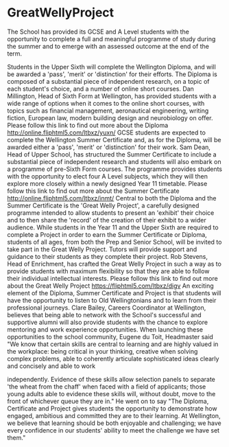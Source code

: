 # GreatWellyProject

The School has provided its GCSE and A Level students with the
opportunity to complete a full and meaningful programme of study
during the summer and to emerge with an assessed outcome at the
end of the term.

Students in the Upper Sixth will complete the Wellington Diploma, and will be awarded a
'pass', 'merit' or 'distinction' for their efforts. The Diploma is composed of a substantial piece
of independent research, on a topic of each student's choice, and a number of online short
courses. Dan Millington, Head of Sixth Form at Wellington, has provided students with a wide
range of options when it comes to the online short courses, with topics such as financial
management, aeronautical engineering, writing fiction, European law, modern building
design and neurobiology on offer. Please follow this link to find out more about the
Diploma http://online.fliphtml5.com/ltbxz/yuxn/
GCSE students are expected to complete the Wellington Summer Certificate and, as for the
Diploma, will be awarded either a 'pass', 'merit' or 'distinction' for their work. Sam Dean, Head
of Upper School, has structured the Summer Certificate to include a substantial piece of
independent research and students will also embark on a programme of pre-Sixth Form
courses. The programme provides students with the opportunity to elect four A Level
subjects, which they will then explore more closely within a newly designed Year 11 timetable.
Please follow this link to find out more about the Summer
Certificate http://online.fliphtml5.com/ltbxz/inmt/
Central to both the Diploma and the Summer Certificate is the 'Great Welly Project', a
carefully designed programme intended to allow students to present an 'exhibit' their choice
and to then share the 'record' of the creation of their exhibit to a wider audience. While
students in the Year 11 and the Upper Sixth are required to complete a Project in order to
earn the Summer Certificate or Diploma, students of all ages, from both the Prep and Senior
School, will be invited to take part in the Great Welly Project. Tutors will provide support and
guidance to their students as they complete their project. Rob Stevens, Head of Enrichment,
has crafted the Great Welly Project in such a way as to provide students with maximum
flexibility so that they are able to follow their individual intellectual interests. Please follow
this link to find out more about the Great Welly Project https://fliphtml5.com/ltbxz/digv
An exciting element of the Diploma, Summer Certificate and Project is that students will have
the opportunity to listen to Old Wellingtonians and to learn from their professional journeys.
Clare Bailey, Careers Coordinator at Wellington, believes that being able to network with the
School's successful and supportive alumni will also provide students with the chance to
explore mentoring and work experience opportunities.
When launching these opportunities to the school community, Eugene du Toit, Headmaster
said "We know that certain skills are central to learning and are highly valued in the
workplace: being critical in your thinking, creative when solving complex problems, able to
coherently articulate sophisticated ideas clearly and concisely and able to work

independently. Evidence of these skills allow selection panels to separate 'the wheat from the
chaff' when faced with a field of applicants; those young adults able to evidence these skills
will, without doubt, move to the front of whichever queue they are in."
He went on to say "The Diploma, Certificate and Project gives students the opportunity to
demonstrate how engaged, ambitious and committed they are to their learning. At
Wellington, we believe that learning should be both enjoyable and challenging; we have every
confidence in our students' ability to meet the challenge we have set them."

